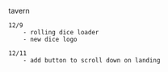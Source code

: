 tavern
    
    12/9 
        - rolling dice loader
        - new dice logo

    12/11
        - add button to scroll down on landing